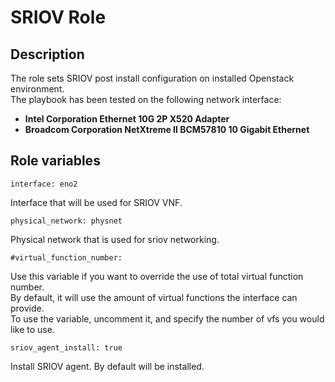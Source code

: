 # SRIOV Role

## Description
The role sets SRIOV post install configuration on installed Openstack environment.  
The playbook has been tested on the following network interface:
  - **Intel Corporation Ethernet 10G 2P X520 Adapter**
  - **Broadcom Corporation NetXtreme II BCM57810 10 Gigabit Ethernet**

## Role variables
```
interface: eno2
```
Interface that will be used for SRIOV VNF.

```
physical_network: physnet
```
Physical network that is used for sriov networking.

```
#virtual_function_number:
```
Use this variable if you want to override the use of total virtual function number.  
By default, it will use the amount of virtual functions the interface can provide.  
To use the variable, uncomment it, and specify the number of vfs you would like to use.

```
sriov_agent_install: true
```
Install SRIOV agent. By default will be installed.
